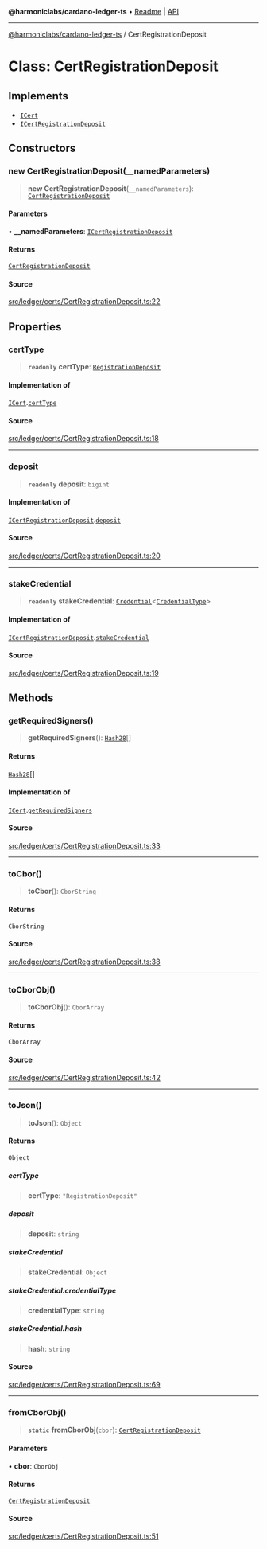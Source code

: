 **@harmoniclabs/cardano-ledger-ts** • [Readme](../README.md) \| [API](../globals.md)

***

[@harmoniclabs/cardano-ledger-ts](../README.md) / CertRegistrationDeposit

# Class: CertRegistrationDeposit

## Implements

- [`ICert`](../interfaces/ICert.md)
- [`ICertRegistrationDeposit`](../interfaces/ICertRegistrationDeposit.md)

## Constructors

### new CertRegistrationDeposit(__namedParameters)

> **new CertRegistrationDeposit**(`__namedParameters`): [`CertRegistrationDeposit`](CertRegistrationDeposit.md)

#### Parameters

• **\_\_namedParameters**: [`ICertRegistrationDeposit`](../interfaces/ICertRegistrationDeposit.md)

#### Returns

[`CertRegistrationDeposit`](CertRegistrationDeposit.md)

#### Source

[src/ledger/certs/CertRegistrationDeposit.ts:22](https://github.com/HarmonicLabs/cardano-ledger-ts/blob/d1659b0/src/ledger/certs/CertRegistrationDeposit.ts#L22)

## Properties

### certType

> **`readonly`** **certType**: [`RegistrationDeposit`](../enumerations/CertificateType.md#registrationdeposit)

#### Implementation of

[`ICert`](../interfaces/ICert.md).[`certType`](../interfaces/ICert.md#certtype)

#### Source

[src/ledger/certs/CertRegistrationDeposit.ts:18](https://github.com/HarmonicLabs/cardano-ledger-ts/blob/d1659b0/src/ledger/certs/CertRegistrationDeposit.ts#L18)

***

### deposit

> **`readonly`** **deposit**: `bigint`

#### Implementation of

[`ICertRegistrationDeposit`](../interfaces/ICertRegistrationDeposit.md).[`deposit`](../interfaces/ICertRegistrationDeposit.md#deposit)

#### Source

[src/ledger/certs/CertRegistrationDeposit.ts:20](https://github.com/HarmonicLabs/cardano-ledger-ts/blob/d1659b0/src/ledger/certs/CertRegistrationDeposit.ts#L20)

***

### stakeCredential

> **`readonly`** **stakeCredential**: [`Credential`](Credential.md)\<[`CredentialType`](../enumerations/CredentialType.md)\>

#### Implementation of

[`ICertRegistrationDeposit`](../interfaces/ICertRegistrationDeposit.md).[`stakeCredential`](../interfaces/ICertRegistrationDeposit.md#stakecredential)

#### Source

[src/ledger/certs/CertRegistrationDeposit.ts:19](https://github.com/HarmonicLabs/cardano-ledger-ts/blob/d1659b0/src/ledger/certs/CertRegistrationDeposit.ts#L19)

## Methods

### getRequiredSigners()

> **getRequiredSigners**(): [`Hash28`](Hash28.md)[]

#### Returns

[`Hash28`](Hash28.md)[]

#### Implementation of

[`ICert`](../interfaces/ICert.md).[`getRequiredSigners`](../interfaces/ICert.md#getrequiredsigners)

#### Source

[src/ledger/certs/CertRegistrationDeposit.ts:33](https://github.com/HarmonicLabs/cardano-ledger-ts/blob/d1659b0/src/ledger/certs/CertRegistrationDeposit.ts#L33)

***

### toCbor()

> **toCbor**(): `CborString`

#### Returns

`CborString`

#### Source

[src/ledger/certs/CertRegistrationDeposit.ts:38](https://github.com/HarmonicLabs/cardano-ledger-ts/blob/d1659b0/src/ledger/certs/CertRegistrationDeposit.ts#L38)

***

### toCborObj()

> **toCborObj**(): `CborArray`

#### Returns

`CborArray`

#### Source

[src/ledger/certs/CertRegistrationDeposit.ts:42](https://github.com/HarmonicLabs/cardano-ledger-ts/blob/d1659b0/src/ledger/certs/CertRegistrationDeposit.ts#L42)

***

### toJson()

> **toJson**(): `Object`

#### Returns

`Object`

##### certType

> **certType**: `"RegistrationDeposit"`

##### deposit

> **deposit**: `string`

##### stakeCredential

> **stakeCredential**: `Object`

##### stakeCredential.credentialType

> **credentialType**: `string`

##### stakeCredential.hash

> **hash**: `string`

#### Source

[src/ledger/certs/CertRegistrationDeposit.ts:69](https://github.com/HarmonicLabs/cardano-ledger-ts/blob/d1659b0/src/ledger/certs/CertRegistrationDeposit.ts#L69)

***

### fromCborObj()

> **`static`** **fromCborObj**(`cbor`): [`CertRegistrationDeposit`](CertRegistrationDeposit.md)

#### Parameters

• **cbor**: `CborObj`

#### Returns

[`CertRegistrationDeposit`](CertRegistrationDeposit.md)

#### Source

[src/ledger/certs/CertRegistrationDeposit.ts:51](https://github.com/HarmonicLabs/cardano-ledger-ts/blob/d1659b0/src/ledger/certs/CertRegistrationDeposit.ts#L51)
